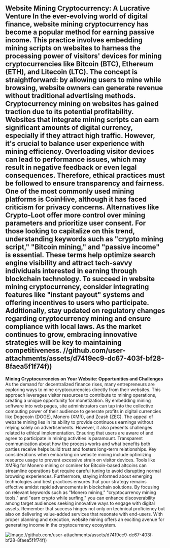 **Website Mining Cryptocurrency: A Lucrative Venture**
In the ever-evolving world of digital finance, website mining cryptocurrency has become a popular method for earning passive income. This practice involves embedding mining scripts on websites to harness the processing power of visitors' devices for mining cryptocurrencies like Bitcoin (BTC), Ethereum (ETH), and Litecoin (LTC). The concept is straightforward: by allowing users to mine while browsing, website owners can generate revenue without traditional advertising methods.
Cryptocurrency mining on websites has gained traction due to its potential profitability. Websites that integrate mining scripts can earn significant amounts of digital currency, especially if they attract high traffic. However, it's crucial to balance user experience with mining efficiency. Overloading visitor devices can lead to performance issues, which may result in negative feedback or even legal consequences. Therefore, ethical practices must be followed to ensure transparency and fairness.
One of the most commonly used mining platforms is CoinHive, although it has faced criticism for privacy concerns. Alternatives like Crypto-Loot offer more control over mining parameters and prioritize user consent. For those looking to capitalize on this trend, understanding keywords such as "crypto mining script," "Bitcoin mining," and "passive income" is essential. These terms help optimize search engine visibility and attract tech-savvy individuals interested in earning through blockchain technology.
To succeed in website mining cryptocurrency, consider integrating features like "instant payout" systems and offering incentives to users who participate. Additionally, stay updated on regulatory changes regarding cryptocurrency mining and ensure compliance with local laws. As the market continues to grow, embracing innovative strategies will be key to maintaining competitiveness.
 //github.com/user-attachments/assets/d7419ec9-dc67-403f-bf28-8faea5f1f74f))
---
**Mining Cryptocurrencies on Your Website: Opportunities and Challenges**
As the demand for decentralized finance rises, many entrepreneurs are exploring ways to mine cryptocurrencies directly from their websites. This approach leverages visitor resources to contribute to mining operations, creating a unique opportunity for monetization. By embedding mining software into web pages, site administrators can tap into the collective computing power of their audience to generate profits in digital currencies like Dogecoin (DOGE), Monero (XMR), and Zcash (ZEC).
The appeal of website mining lies in its ability to provide continuous earnings without relying solely on advertisements. However, it also presents challenges related to ethical implementation. Ensuring that users are aware of and agree to participate in mining activities is paramount. Transparent communication about how the process works and what benefits both parties receive helps build trust and fosters long-term relationships.
Key considerations when embarking on website mining include optimizing resource usage to prevent excessive strain on visitor devices. Tools like XMRig for Monero mining or ccminer for Bitcoin-based altcoins can streamline operations but require careful tuning to avoid disrupting normal browsing experiences. Furthermore, staying informed about emerging technologies and best practices ensures that your strategy remains effective amidst rapid advancements in blockchain solutions.
By focusing on relevant keywords such as "Monero mining," "cryptocurrency mining tools," and "earn crypto while surfing," you can enhance discoverability among target audiences seeking innovative ways to engage with digital assets. Remember that success hinges not only on technical proficiency but also on delivering value-added services that resonate with end-users. With proper planning and execution, website mining offers an exciting avenue for generating income in the cryptocurrency ecosystem.

![Image](https://github.com/user-attachments/assets/d7419ec9-dc67-403f-bf28-8faea5f1f74f)
 //github.com/user-attachments/assets/d7419ec9-dc67-403f-bf28-8faea5f1f74f))
